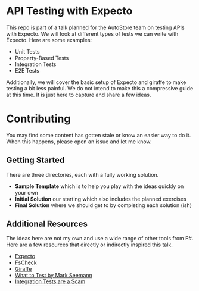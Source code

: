# API Testing with Expecto

This repo is part of a talk planned for the AutoStore team on testing APIs with Expecto. We will look at different types of tests we can write with Expecto. Here are some examples:

- Unit Tests
- Property-Based Tests
- Integration Tests
- E2E Tests

Additionally, we will cover the basic setup of Expecto and giraffe to make testing a bit less painful. We do not intend to make this a compressive guide at this time. It is just here to capture and share a few ideas.

# Contributing

You may find some content has gotten stale or know an easier way to do it. When this happens, please open an issue and let me know. 

## Getting Started

There are three directories, each with a fully working solution. 

- **Sample Template**  which is to help you play with the ideas quickly on your own
- **Initial Solution** our starting which also includes the planned exercises 
- **Final Solution** where we should get to by completing each solution (ish)

## Additional Resources

The ideas here are not my own and use a wide range of other tools from F#. Here are a few resources that directly or indirectly inspired this talk.

- [Expecto](https://github.com/haf/expecto)
- [FsCheck](https://fscheck.github.io/FsCheck)
- [Giraffe](https://github.com/giraffe-fsharp/Giraffe)
- [What to Test by Mark Seemann](https://blog.ploeh.dk/2018/11/12/what-to-test-and-not-to-test/)
- [Integration Tests are a Scam](https://vimeo.com/80533536)
